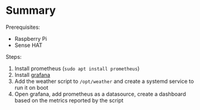 # Summary 

Prerequisites:
* Raspberry Pi
* Sense HAT

Steps:
1. Install prometheus (`sudo apt install prometheus`)
1. Install [grafana](https://grafana.com/tutorials/install-grafana-on-raspberry-pi/)
1. Add the weather script to `/opt/weather` and create a systemd service to run it on boot
1. Open grafana, add prometheus as a datasource, create a dashboard based on the metrics reported by the script 
